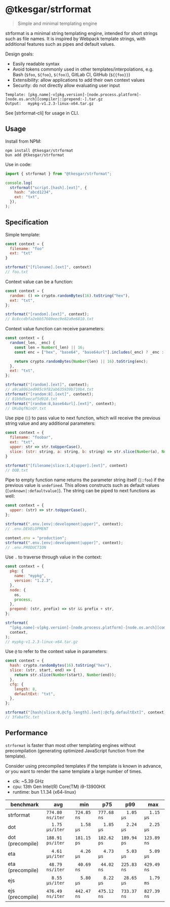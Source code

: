# @tkesgar/strformat

> Simple and minimal templating engine

strformat is a minimal string templating engine, intended for short strings such
as file names. It is inspired by Webpack template strings, with additional
features such as pipes and default values.

Design goals:

- Easily readable syntax
- Avoid tokens commonly used in other templates/interpolations, e.g. Bash
  (`$foo`, `${foo}`, `$(foo)`), GitLab CI, GitHub (`${{foo}}`)
- Extensibility: allow applications to add their own context values
- Security: do not directly allow evaluating user input

```
Template: [pkg.name]-v[pkg.version]-[node.process.platform]-[node.os.arch][compiler|:|prepend:-].tar.gz
Output:   mypkg-v1.2.3-linux-x64.tar.gz
```

See [strformat-cli] for usage in CLI.

## Usage

Install from NPM:

```
npm install @tkesgar/strformat
bun add @tkesgar/strformat
```

Use in code:

```js
import { strformat } from "@tkesgar/strformat";

console.log(
  strformat("script.[hash].[ext]", {
    hash: "abcd1234",
    ext: "txt",
  }),
);
```

## Specification

Simple template:

```js
const context = {
  filename: "foo"
  ext: "txt"
}

strformat("[filename].[ext]", context)
// foo.txt
```

Context value can be a function:

```js
const context = {
  random: () => crypto.randomBytes(16).toString("hex"),
  ext: "txt",
};

strformat("[random].[ext]", context);
// 8c8ccdbfa2ebb57609eec9e82a9e6810.txt
```

Context value function can receive parameters:

```js
const context = {
  random(_len, _enc) {
    const len = Number(_len) || 16;
    const enc = ["hex", "base64", "base64url"].includes(_enc) ? _enc : "hex";

    return crypto.randomBytes(Number(len) || 16).toString(enc);
  },
  ext: "txt",
};

strformat("[random].[ext]", context);
// a9ca8061ed985c9f82ab635939b710b4.txt
strformat("[random:8].[ext]", context);
// 81b9d5eecaf5d918.txt
strformat("[random:8,base64url].[ext]", context);
// UKuDqfNinQY.txt
```

Use pipe (`|`) to pass value to next function, which will receive the previous
string value and any additional parameters:

```js
const context = {
  filename: "foobar",
  ext: "txt",
  upper: str => str.toUpperCase(),
  slice: (str: string, a: string, b: string) => str.slice(Number(a), Number(b)),
}

strformat("[filename|slice:1,4|upper].[ext]", context)
// OOB.txt
```

Pipe to empty function name returns the parameter string itself (`|:foo`) if the
previous value is `undefined`. This allows constructs such as default values
(`[unknown|:defaultvalue]`). The string can be piped to next functions as well:

```js
const context = {
  upper: (str) => str.toUpperCase(),
};

strformat(".env.[env|:development|upper]", context);
// .env.DEVELOPMENT

context.env = "production";
strformat(".env.[env|:development|upper]", context);
// .env.PRODUCTION
```

Use `.` to traverse through value in the context:

```js
const context = {
  pkg: {
    name: "mypkg",
    version: "1.2.3",
  },
  node: {
    os,
    process,
  },
  prepend: (str, prefix) => str && prefix + str,
};

strformat(
  "[pkg.name]-v[pkg.version]-[node.process.platform]-[node.os.arch][compiler|:|prepend:-].tar.gz",
  context,
);
// mypkg-v1.2.3-linux-x64.tar.gz
```

Use `@` to refer to the context value in parameters:

```js
const context = {
  hash: crypto.randomBytes(16).toString("hex"),
  slice: (str, start, end) => {
    return str.slice(Number(start), Number(end));
  },
  cfg: {
    length: 8,
    defaultExt: "txt",
  },
};

strformat("[hash|slice:0,@cfg.length].[ext|:@cfg.defaultExt]", context);
// 3fabaf5c.txt
```

## Performance

`strformat` is faster than most other templating engines without precompilation
(generating optimized JavaScript function from the template).

Consider using precompiled templates if the template is known in advance, or you
want to render the same template a large number of times.

- clk: ~5.39 GHz
- cpu: 13th Gen Intel(R) Core(TM) i9-13900HX
- runtime: bun 1.1.34 (x64-linux)

| benchmark        | avg              | min         | p75         | p99         | max         |
| ---------------- | ---------------- | ----------- | ----------- | ----------- | ----------- |
| strformat        | `774.80 ns/iter` | `724.85 ns` | `777.68 ns` | `  1.05 µs` | `  1.15 µs` |
| dot              | `  1.75 µs/iter` | `  1.58 µs` | `  1.85 µs` | `  2.24 µs` | `  2.25 µs` |
| dot (precompile) | `188.91 ps/iter` | `181.15 ps` | `182.62 ps` | `189.94 ps` | `123.89 ns` |
| eta              | `  4.61 µs/iter` | `  4.26 µs` | `  4.73 µs` | `  5.03 µs` | `  5.09 µs` |
| eta (precompile) | ` 48.79 ns/iter` | ` 40.69 ns` | ` 44.02 ns` | `225.83 ns` | `429.49 ns` |
| ejs              | `  8.55 µs/iter` | `  5.80 µs` | `  8.22 µs` | ` 28.65 µs` | `  1.79 ms` |
| ejs (precompile) | `476.49 ns/iter` | `442.47 ns` | `475.12 ns` | `733.37 ns` | `827.39 ns` |
